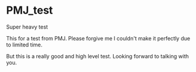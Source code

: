 # PMJ_test
Super heavy test

This for a test from PMJ.
Please forgive me I couldn't make it perfectly due to limited time.

But this is a really good and high level test.
Looking forward to talking with you.
